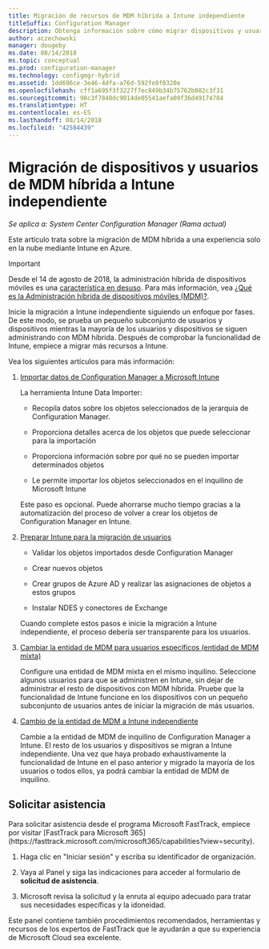 ```yaml
---
title: Migración de recursos de MDM híbrida a Intune independiente
titleSuffix: Configuration Manager
description: Obtenga información sobre cómo migrar dispositivos y usuarios de MDM híbrida a Intune en Azure.
author: aczechowski
manager: dougeby
ms.date: 08/14/2018
ms.topic: conceptual
ms.prod: configuration-manager
ms.technology: configmgr-hybrid
ms.assetid: 1dd696ce-3e46-4dfa-a76d-592fe0f0320e
ms.openlocfilehash: cff1a695f3f3227f7ec849b34b75762b082c3f31
ms.sourcegitcommit: 98c3f7848dc9014de05541aefa09f36d49174784
ms.translationtype: HT
ms.contentlocale: es-ES
ms.lasthandoff: 08/14/2018
ms.locfileid: "42584439"
---
```

# <a name="migrate-hybrid-mdm-users-and-devices-to-intune-standalone"></a>Migración de dispositivos y usuarios de MDM híbrida a Intune independiente

*Se aplica a: System Center Configuration Manager (Rama actual)*    

Este artículo trata sobre la migración de MDM híbrida a una experiencia solo en la nube mediante Intune en Azure. 

> [!Important]  
> Desde el 14 de agosto de 2018, la administración híbrida de dispositivos móviles es una [característica en desuso](/sccm/core/plan-design/changes/deprecated/removed-and-deprecated-cmfeatures). Para más información, vea [¿Qué es la Administración híbrida de dispositivos móviles (MDM)?](/sccm/mdm/understand/hybrid-mobile-device-management). <!--Intune feature 2683117-->  


Inicie la migración a Intune independiente siguiendo un enfoque por fases. De este modo, se prueba un pequeño subconjunto de usuarios y dispositivos mientras la mayoría de los usuarios y dispositivos se siguen administrando con MDM híbrida. Después de comprobar la funcionalidad de Intune, empiece a migrar más recursos a Intune.    

Vea los siguientes artículos para más información:    
  
1.  [Importar datos de Configuration Manager a Microsoft Intune](migrate-import-data.md)   

    La herramienta Intune Data Importer:  

    - Recopila datos sobre los objetos seleccionados de la jerarquía de Configuration Manager.  

    - Proporciona detalles acerca de los objetos que puede seleccionar para la importación   

    - Proporciona información sobre por qué no se pueden importar determinados objetos  

    - Le permite importar los objetos seleccionados en el inquilino de Microsoft Intune  

    Este paso es opcional. Puede ahorrarse mucho tiempo gracias a la automatización del proceso de volver a crear los objetos de Configuration Manager en Intune.  

2.  [Preparar Intune para la migración de usuarios](migrate-prepare-intune.md)    

    - Validar los objetos importados desde Configuration Manager  

    - Crear nuevos objetos  

    - Crear grupos de Azure AD y realizar las asignaciones de objetos a estos grupos  

    - Instalar NDES y conectores de Exchange  

    Cuando complete estos pasos e inicie la migración a Intune independiente, el proceso debería ser transparente para los usuarios.   

3.  [Cambiar la entidad de MDM para usuarios específicos (entidad de MDM mixta)](migrate-mixed-authority.md)    

    Configure una entidad de MDM mixta en el mismo inquilino. Seleccione algunos usuarios para que se administren en Intune, sin dejar de administrar el resto de dispositivos con MDM híbrida. Pruebe que la funcionalidad de Intune funcione en los dispositivos con un pequeño subconjunto de usuarios antes de iniciar la migración de más usuarios.   

4.  [Cambio de la entidad de MDM a Intune independiente](change-mdm-authority.md)     

    Cambie a la entidad de MDM de inquilino de Configuration Manager a Intune. El resto de los usuarios y dispositivos se migran a Intune independiente. Una vez que haya probado exhaustivamente la funcionalidad de Intune en el paso anterior y migrado la mayoría de los usuarios o todos ellos, ya podrá cambiar la entidad de MDM de inquilino.



## <a name="request-assistance"></a>Solicitar asistencia
<!--Intune bug 2339232--> Para solicitar asistencia desde el programa Microsoft FastTrack, empiece por visitar [FastTrack para Microsoft 365](https://fasttrack.microsoft.com/microsoft365/capabilities?view=security).

1. Haga clic en "Iniciar sesión" y escriba su identificador de organización.  

2. Vaya al Panel y siga las indicaciones para acceder al formulario de **solicitud de asistencia**.    

3. Microsoft revisa la solicitud y la enruta al equipo adecuado para tratar sus necesidades específicas y la idoneidad.  

Este panel contiene también procedimientos recomendados, herramientas y recursos de los expertos de FastTrack que le ayudarán a que su experiencia de Microsoft Cloud sea excelente.


